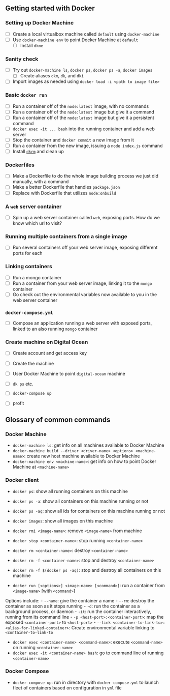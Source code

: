 ## Getting started with Docker

### Setting up Docker Machine

- [ ] Create a local virtualbox machine called `default` using `docker-machine`
- [ ] Use `docker-machine env` to point Docker Machine at `default`
  - [ ] Install `dkme`
 
### Sanity check

- [ ] Try out `docker-machine ls`, `docker ps`, `docker ps -a`, `docker images`
  - [ ] Create aliases `dkm`, `dk`, and `dki`
- [ ] Import images as needed using `docker load -i <path to image file>`
 
### Basic `docker run`

- [ ] Run a container off of the `node:latest` image, with no commands
- [ ] Run a container off of the `node:latest` image but give it a command
- [ ] Run a container off of the `node:latest` image but give it a persistent command
- [ ] `docker exec -it ... bash` into the running container and add a web server
- [ ] Stop the container and `docker commit` a new image from it
- [ ] Run a container from the new image, issuing a `node index.js` command
- [ ] Install [`dkrm`](https://github.com/joshwyatt/dkrm) and clean up
 
### Dockerfiles

- [ ] Make a Dockerfile to do the whole image building process we just did manually, with a command
- [ ] Make a better Dockerfile that handles `package.json`
- [ ] Replace with Dockerfile that utilizes `node:onbuild`
 
### A `web` server container

- [ ] Spin up a web server container called `web`, exposing ports. How do we know which url to visit?

### Running multiple containers from a single image

- [ ] Run several containers off your web server image, exposing different ports for each

### Linking containers

- [ ] Run a mongo container
- [ ] Run a container from your web server image, linking it to the `mongo` container
- [ ] Go check out the environmental variables now available to you in the web server container

### `docker-compose.yml`

- [ ] Compose an application running a web server with exposed ports, linked to an also running `mongo` container

### Create machine on Digital Ocean

- [ ] Create account and get access key
- [ ] Create the machine
- [ ] User Docker Machine to point `digital-ocean` machine
- [ ] `dk ps` etc.
- [ ] `docker-compose up`
- [ ] profit


## Glossary of common commands

### Docker Machine

 - `docker-machine ls`: get info on all machines available to Docker Machine
 - `docker-machine build --driver <driver-name> <options> <machine-name>`: create new host machine available to Docker Machine
 - `docker-machine env <machine-name>`: get info on how to point Docker Machine at `<machine-name>`

### Docker client

 - `docker ps`: show all running containers on this machine
 - `docker ps -a`: show all containers on this machine running or not
 - `docker ps -aq`: show all ids for containers on this machine running or not
 - `docker images`: show all images on this machine 
 - `docker rmi <image-name>`: remove `<image-name>` from machine
 - `docker stop <container-name>`: stop running `<container-name>`
 - `docker rm <container-name>`: destroy `<container-name>`
 - `docker rm -f <container-name>`: stop and destroy `<container-name>`
 - `docker rm -f $(docker ps -aq)`: stop and destroy all containers on this machine

 - `docker run [<options>] <image-name> [<command>]`: run a container from `<image-name>` [with `<command>`]

  Options include:
    - `--name`: give the container a name
    - `--rm`: destroy the container as soon as it stops running
    - `-d`: run the container as a background process, or daemon
    - `-it`: run the container interactively, running from its command line
    - `-p <host-port>:<container-port>`: map the exposed `<container-port>` to `<host-port>`
    - `--link <container-to-link-to>:<alias-for-linked-container>`: Create environmental variable linking to `<container-to-link-to`

 - `docker exec <container-name> <command-name>`: execute `<command-name>` on running `<container-name>`
 - `docker exec -it <container-name> bash`: go to command line of running `<container-name>`


### Docker Compose

 - `docker-compose up`: run in directory with `docker-compose.yml` to launch fleet of containers based on configuration in `yml` file
